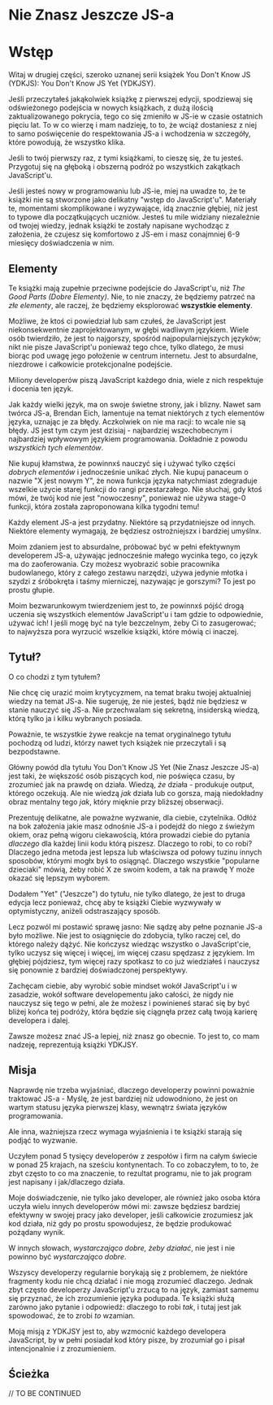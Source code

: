 # Nie Znasz Jeszcze JS-a
# Wstęp

Witaj w drugiej części, szeroko uznanej serii książek You Don't
Know JS (YDKJS): You Don't Know JS Yet (YDKJSY).

Jeśli przeczytałeś jakąkolwiek książkę z pierwszej edycji, spodziewaj się
odświeżonego podejścia w nowych książkach, z dużą ilością zaktualizowanego
pokrycia, tego co się zmieniło w JS-ie w czasie ostatnich pięciu lat.
To w co wierzę i mam nadzieję, to to, że wciąż dostaniesz z niej
to samo poświęcenie do respektowania JS-a i wchodzenia w szczegóły,
które powodują, że wszystko klika.

Jeśli to twój pierwszy raz, z tymi książkami, to cieszę się, że tu jesteś.
Przygotuj się na głęboką i obszerną podróż po wszystkich zakątkach JavaScript'u.

Jeśli jesteś nowy w programowaniu lub JS-ie, miej na uwadze to, że te książki nie
są stworzone jako delikatny "wstęp do JavaScript'u". Materiały te, momentami
skomplikowane i wyzywające, idą znacznie głębiej, niż jest to typowe dla
początkujących uczniów. Jesteś tu mile widziany niezależnie od twojej wiedzy,
jednak książki te zostały napisane wychodząc z założenia, że czujesz się komfortowo
z JS-em i masz conajmniej 6-9 miesięcy doświadczenia w nim.

## Elementy

Te książki mają zupełnie przeciwne podejście do JavaScript'u, niż *The Good Parts
(Dobre Elementy)*. Nie, to nie znaczy, że będziemy patrzeć na *złe elementy*, ale
raczej, że będziemy eksplorować **wszystkie elementy**.

Możliwe, że ktoś ci powiedział lub sam czułeś, że JavaScript jest 
niekonsekwentnie zaprojektowanym, w głębi wadliwym językiem. Wiele osób twierdziło,
że jest to najgorszy, spośród najpopularniejszych języków; nikt nie pisze JavaScript'u
ponieważ tego chce, tylko dlatego, że musi biorąc pod uwagę jego położenie w centrum
internetu. Jest to absurdalne, niezdrowe i całkowicie protekcjonalne podejście.

Miliony developerów piszą JavaScript każdego dnia, wiele z nich respektuje i docenia
ten język.

Jak każdy wielki język, ma on swoje świetne strony, jak i blizny. Nawet sam twórca
JS-a, Brendan Eich, lamentuje na temat niektórych z tych elementów języka,
uznając je za błędy. Aczkolwiek on nie ma racji: to wcale nie są błędy. JS jest
tym czym jest dzisiaj - najbardziej wszechobecnym i najbardziej wpływowym językiem
programowania. Dokładnie z powodu *wszystkich tych elementów*.

Nie kupuj kłamstwa, że powinnxś nauczyć się i używać tylko części
*dobrych elementów* i jednocześnie unikać złych. Nie kupuj panaceum o nazwie
"X jest nowym Y", że nowa funkcja języka natychmiast zdegraduje wszelkie użycie
starej funkcji do rangi przestarzałego. Nie słuchaj, gdy ktoś mówi, że twój kod
nie jest "nowoczesny", ponieważ nie używa stage-0 funkcji, która została
zaproponowana kilka tygodni temu!

Każdy element JS-a jest przydatny. Niektóre są przydatniejsze od innych. Niektóre
elementy wymagają, że będziesz ostrożniejszx i bardziej umyślnx.

Moim zdaniem jest to absurdalne, próbować być w pełni efektywnym developerem JS-a,
używając jednocześnie małego wycinka tego, co język ma do zaoferowania. Czy
możesz wyobrazić sobie pracownika budowlanego, który z całego zestawu narzędzi,
używa jedynie młotka i szydzi z śróbokręta i taśmy mierniczej, nazywając je gorszymi?
To jest po prostu głupie.

Moim bezwarunkowym twierdzeniem jest to, że powinnxś pójść drogą uczenia się wszystkich
elementów JavaScript'u i tam gdzie to odpowiednie, używać ich! I jeśli mogę być
na tyle bezczelnym, żeby Ci to zasugerować; to najwyższa pora wyrzucić wszelkie
książki, które mówią ci inaczej.

## Tytuł?

O co chodzi z tym tytułem?

Nie chcę cię urazić moim krytycyzmem, na temat braku twojej aktualniej wiedzy na
temat JS-a. Nie sugeruję, że nie jesteś, bądź nie będziesz w stanie nauczyć się
JS-a. Nie przechwalam się sekretną, insiderską wiedzą, którą tylko ja i kilku
wybranych posiada.

Poważnie, te wszystkie żywe reakcje na temat oryginalnego tytułu pochodzą od ludzi,
którzy nawet tych książek nie przeczytali i są bezpodstawne.

Główny powód dla tytułu You Don't Know JS Yet (Nie Znasz Jeszcze JS-a) jest taki,
że większość osób piszących kod, nie poświęca czasu, by zrozumieć jak na prawdę
on działa. Wiedzą, *że* działa - produkuje output, którego oczekują. Ale nie wiedzą
*jak* działa lub co gorsza, mają niedokładny obraz mentalny tego *jak*, który
mięknie przy bliższej obserwacji.

Prezentuję delikatne, ale poważne wyzwanie, dla ciebie, czytelnika. Odłóż na bok
założenia jakie masz odnośnie JS-a i podejdź do niego z świeżym okiem, oraz
pełną wigoru ciekawością, która prowadzi ciebie do pytania *dlaczego* dla każdej
linii kodu którą piszesz. Dlaczego to robi, to co robi? Dlaczego jedna metoda
jest lepsza lub właściwsza od połowy tuzinu innych sposobów, którymi mogłx byś
to osiągnąć. Dlaczego wszystkie "popularne dzieciaki" mówią, żeby robić X ze
swoim kodem, a tak na prawdę Y może okazać się lepszym wyborem.

Dodałem "Yet" ("Jeszcze") do tytułu, nie tylko dlatego, że jest to druga edycja
lecz ponieważ, chcę aby te książki Ciebie wyzwywały w optymistyczny, aniżeli
odstraszający sposób.

Lecz pozwól mi postawić sprawę jasno: Nie sądzę aby pełne poznanie JS-a było
możliwe. Nie jest to osiągnięcie do zdobycia, tylko raczej cel, do którego 
należy dążyć. Nie kończysz wiedząc wszystko o JavaScript'cie, tylko uczysz się
więcej i więcej, im więcej czasu spędzasz z językiem. Im głębiej pójdziesz, tym
więcej razy spotkasz to co już wiedziałeś i nauczysz się ponownie z bardziej
doświadczonej perspektywy.

Zachęcam ciebie, aby wyrobić sobie mindset wokół JavaScript'u i w zasadzie,
wokół software developementu jako całości, że nigdy nie nauczysz się tego w pełni,
ale że możesz i powinieneś starać się by być bliżej końca tej podróży, która
będzie się ciągnęła przez całą twoją karierę developera i dalej.

Zawsze możesz znać JS-a lepiej, niż znasz go obecnie. To jest to, co mam nadzeję,
reprezentują książki YDKJSY.

## Misja

Naprawdę nie trzeba wyjaśniać, dlaczego developerzy powinni poważnie traktować
JS-a - Myślę, że jest bardziej niż udowodniono, że jest on wartym statusu języka
pierwszej klasy, wewnątrz świata języków programowania.

Ale inna, ważniejsza rzecz wymaga wyjaśnienia i te książki starają się podjąć to
wyzwanie.

Uczyłem ponad 5 tysięcy developerów z zespołów i firm na całym świecie w ponad 25
krajach, na sześciu kontynentach. To co zobaczyłem, to to, że zbyt często to co
ma znaczenie, to rezultat programu, nie to jak program jest napisany i jak/dlaczego
działa.

Moje doświadczenie, nie tylko jako developer, ale również jako osoba która uczyła
wielu innych developerów mówi mi: zawsze będziesz bardziej efektywny w swojej pracy
jako developer, jeśli całkowicie zrozumiesz jak kod działa, niż gdy po prostu
spowodujesz, że będzie produkować pożądany wynik.

W innych słowach, *wystarczająco dobre, żeby działać*, nie jest i nie
powinno być *wystarczająco dobre*.

Wszyscy developerzy regularnie borykają się z problemem, że niektóre fragmenty
kodu nie chcą działać i nie mogą zrozumieć dlaczego. Jednak zbyt często
developerzy JavaScript'u zrzucą to na język, zamiast samemu się przyznać,
że ich zrozumienie języka podupada. Te książki służą zarówno jako pytanie i
odpowiedź: dlaczego to robi *tak*, i tutaj jest jak spowodować, że to zrobi *to*
wzamian.

Moją misją z YDKJSY jest to, aby wzmocnić każdego developera JavaScript, by w pełni
posiadał kod który pisze, by zrozumiał go i pisał intencjonalnie i z zrozumieniem.

## Ścieżka

// TO BE CONTINUED